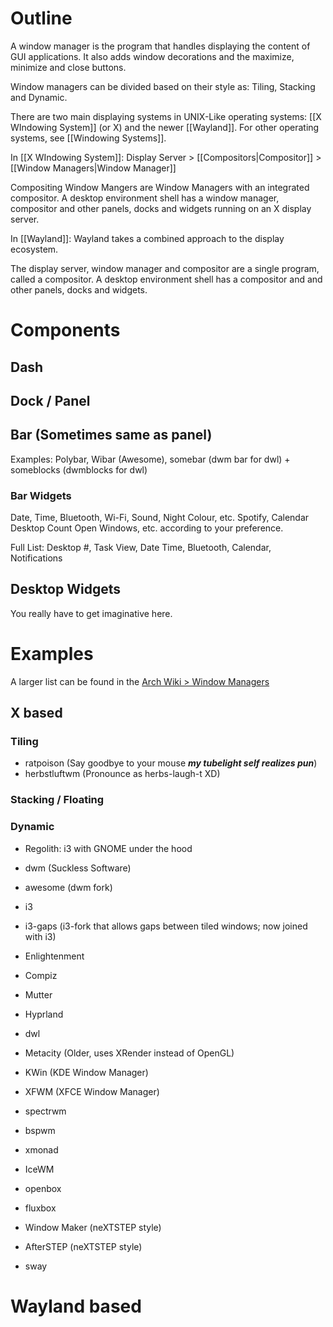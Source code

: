 # Outline
A window manager is the program that handles displaying the content of GUI applications. It also adds window decorations and the maximize, minimize and close buttons.

Window managers can be divided based on their style as: Tiling, Stacking and Dynamic.

There are two main displaying systems in UNIX-Like operating systems: [[X WIndowing System]] (or X) and the newer [[Wayland]]. For other operating systems, see [[Windowing Systems]].

In [[X WIndowing System]]:
Display Server > [[Compositors|Compositor]] > [[Window Managers|Window Manager]]

Compositing Window Mangers are Window Managers with an integrated compositor.
A desktop environment shell has a window manager, compositor and other panels, docks and widgets running on an X display server.

In [[Wayland]]:
Wayland takes a combined approach to the display ecosystem.

The display server, window manager and compositor are a single program, called a compositor.
A desktop environment shell has a compositor and and other panels, docks and widgets.

# Components
## Dash

## Dock / Panel 

## Bar (Sometimes same as panel)
Examples: Polybar, Wibar (Awesome), somebar (dwm bar for dwl) + someblocks (dwmblocks for dwl)
### Bar Widgets
Date, Time, Bluetooth, Wi-Fi, Sound, Night Colour, etc.
Spotify, Calendar
Desktop Count
Open Windows, etc. according to your preference.

Full List: Desktop #, Task View, Date Time, Bluetooth, Calendar, Notifications
## Desktop Widgets
You really have to get imaginative here.

# Examples
A larger list can be found in the [Arch Wiki > Window Managers](https://wiki.archlinux.org/title/window_manager)

## X based
### Tiling
- ratpoison (Say goodbye to your mouse ***my tubelight self realizes pun***)
- herbstluftwm (Pronounce as herbs-laugh-t XD)
### Stacking / Floating
### Dynamic
- Regolith: i3 with GNOME under the hood
- dwm (Suckless Software)
- awesome (dwm fork)
- i3
- i3-gaps (i3-fork that allows gaps between tiled windows; now joined with i3)
- Enlightenment
- Compiz
- Mutter
- Hyprland
- dwl
- Metacity (Older, uses XRender instead of OpenGL)
- KWin (KDE Window Manager)
- XFWM (XFCE Window Manager)

- spectrwm
- bspwm
- xmonad

- IceWM
- openbox
- fluxbox
- Window Maker (neXTSTEP style)
- AfterSTEP (neXTSTEP style)
- sway


# Wayland based

